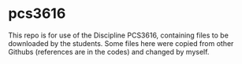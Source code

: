 # pcs3616
This repo is for use of the Discipline PCS3616, containing files to be downloaded by the students.
Some files here were copied from other Githubs (references are in the codes) and changed by myself.
